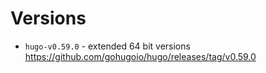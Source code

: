 # Versions

 * `hugo-v0.59.0` - extended 64 bit versions
   https://github.com/gohugoio/hugo/releases/tag/v0.59.0
